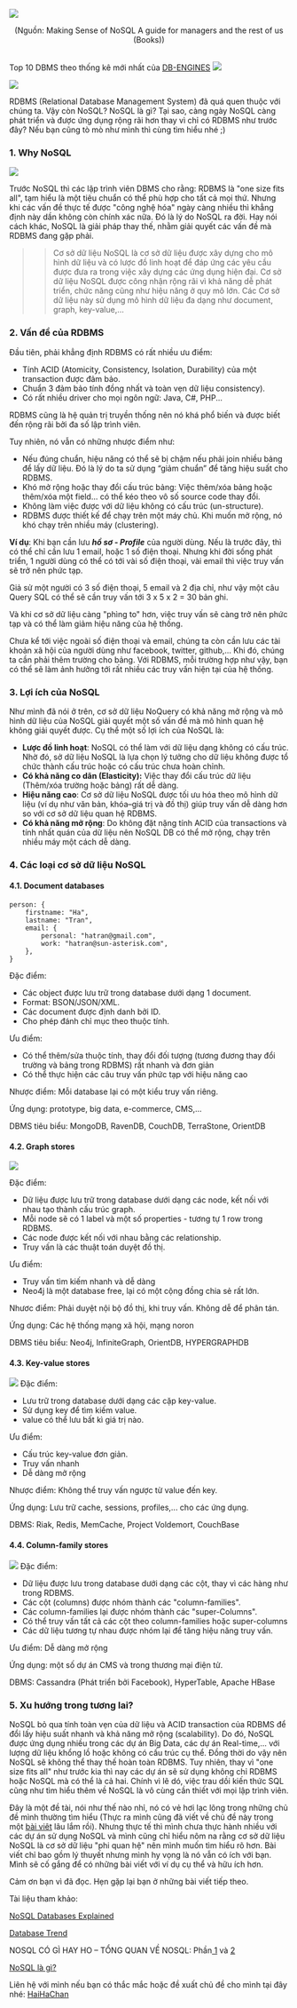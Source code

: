 ![](https://images.viblo.asia/2022ffc0-6ecd-433d-8abb-7b50997dbe06.png)
<div align="center">(Nguồn: Making	Sense	of	NoSQL	A	guide	 for	managers	and	
the	rest	of	us	(Books))</div>

<br>

Top 10 DBMS theo thống kê mới nhất của [DB-ENGINES](https://db-engines.com/en/ranking)
![](https://images.viblo.asia/1c0e6413-8f57-4f4a-9b55-bee6c7182477.png)

![](https://images.viblo.asia/8c6c9424-2d85-452f-9260-bdd1e4cdaf36.png)

RDBMS (Relational Database Management System) đã quá quen thuộc với chúng ta. Vậy còn NoSQL? NoSQL là gì? Tại sao, càng ngày NoSQL càng phát triển và được ứng dụng rộng rãi hơn thay vì chỉ có RDBMS như trước đây? Nếu bạn cũng tò mò như mình thì cùng tìm hiểu nhé ;)

### 1. Why NoSQL

![](https://images.viblo.asia/9641d8ce-d41d-42fd-9d38-e9084c983587.png)

Trước NoSQL thì các lập trình viên DBMS cho rằng: RDBMS là "one size fits all", tạm hiểu là một tiêu chuẩn có thể phù hợp cho tất cả mọi thứ. Nhưng khi các vấn đề thực tế được "công nghệ hóa" ngày càng nhiều thì khẳng định này dần không còn chính xác nữa. Đó là lý do NoSQL ra đời. Hay nói cách khác, NoSQL là giải pháp thay thế, nhằm giải quyết các vấn đề mà RDBMS đang gặp phải.

>> Cơ sở dữ liệu NoSQL là cơ sở dữ liệu được xây dựng cho mô hình dữ liệu và có lược đồ linh hoạt để đáp ứng các yêu cầu được đưa ra trong việc xây dựng các ứng dụng hiện đại. Cơ sở dữ liệu NoSQL được công nhận rộng rãi vì khả năng dễ phát triển, chức năng cũng như hiệu năng ở quy mô lớn. Các Cơ sở dữ liệu này sử dụng mô hình dữ liệu đa dạng như document, graph, key-value,...

### 2. Vấn đề của RDBMS

Đầu tiên, phải khẳng định RDBMS có rất nhiều ưu điểm:

- Tính ACID (Atomicity, Consistency, Isolation, Durability) của một transaction được đảm bảo.
- Chuẩn 3 đảm bảo tính đồng nhất và toàn vẹn dữ liệu consistency).
- Có rất nhiều driver cho mọi ngôn ngữ: Java, C#, PHP...

RDBMS cũng là hệ quản trị truyền thống nên nó khá phổ biến và được biết đến rộng rãi bởi đa số lập trình viên.

Tuy nhiên, nó vẫn có những nhược điểm như:
- Nếu đúng chuẩn, hiệu năng có thể sẽ bị chậm nếu phải join nhiều bảng để lấy dữ liệu. Đó là lý do ta sử dụng “giảm chuẩn” để tăng hiệu suất cho RDBMS.
- Khó mở rộng hoặc thay đổi cấu trúc bảng: Việc thêm/xóa bảng hoặc thêm/xóa một field... có thể kéo theo vô số source code thay đổi.
- Không làm việc được với dữ liệu không có cấu trúc (un-structure).
- RDBMS được thiết kế để chạy trên một máy chủ. Khi muốn mở rộng, nó khó chạy trên nhiều máy (clustering).

**Ví dụ**: Khi bạn cần lưu ***hồ sơ - Profile*** của người dùng. Nếu là trước đây, thì có thể chỉ cần lưu 1 email, hoặc 1 số điện thoại. Nhưng khi đời sống phát triển, 1 người dùng có thể có tới vài số điện thoại, vài email thì việc truy vấn sẽ trở nên phức tạp.

Giả sử một người có 3 số điện thoại, 5 email và 2 địa chỉ, như vậy một câu Query SQL có thể sẽ cần truy vấn tới 3 x 5 x 2 = 30 bản ghi.

Và khi cơ sở dữ liệu càng "phìng to" hơn, việc truy vấn sẽ càng trở nên phức tạp và có thể làm giảm hiệu năng của hệ thống.

Chưa kể tới việc ngoài số điện thoại và email, chúng ta còn cần lưu các tài khoản xã hội của người dùng như facebook, twitter, github,... Khi đó, chúng ta cần phải thêm trường cho bảng.
Với RDBMS, mỗi trường hợp như vậy, bạn có thể sẽ làm ảnh hưởng tới rất nhiều các truy vấn hiện tại của hệ thống.

### 3. Lợi ích của NoSQL
Như mình đã nói ở trên, cơ sở dữ liệu NoQuery có khả năng mở rộng và mô hình dữ liệu của NoSQL giải quyết một số vấn đề mà mô hình quan hệ không giải quyết được. Cụ thể một số lợi ích của NoSQL là:

- **Lược đồ linh hoạt**: NoSQL có thể làm với dữ liệu dạng không có cấu trúc. Nhờ đó, sở dữ liệu NoSQL là lựa chọn lý tưởng cho dữ liệu không được tổ chức thành cấu trúc hoặc có cấu trúc chưa hoàn chỉnh.
- **Có khả năng co dãn (Elasticity):** Việc thay đổi cấu trúc dữ liệu (Thêm/xóa trường hoặc bảng) rất dễ dàng.
- **Hiệu năng cao**: Cơ sở dữ liệu NoSQL được tối ưu hóa theo mô hình dữ liệu (ví dụ như văn bản, khóa–giá trị và đồ thị) giúp truy vấn dễ dàng hơn so với cơ sở dữ liệu quan hệ RDBMS.
- **Có khả năng mở rộng**: Do không đặt nặng tính ACID của transactions và tính nhất quán của dữ liệu nên NoSQL DB có thể mở rộng, chạy trên nhiều máy một cách dễ dàng.

### 4. Các loại cơ sở dữ liệu NoSQL
#### 4.1. Document databases
```
person: {
    firstname: "Ha",
    lastname: "Tran",
    email: {
        personal: "hatran@gmail.com",
        work: "hatran@sun-asterisk.com",
    },
}
```
Đặc điểm:
- Các object được lưu trữ trong database dưới dạng 1 document.
-  Format: BSON/JSON/XML.
-  Các document được định danh bởi ID.
-  Cho phép đánh chỉ mục theo thuộc tính.

Ưu điểm:
- Có thể thêm/sửa thuộc tính, thay đổi đối tượng (tương đương thay đổi trường và bảng trong RDBMS) rất nhanh và đơn giản
- Có thể thực hiện các câu truy vấn phức tạp với hiệu năng cao

Nhược điểm: Mỗi database lại có một kiểu truy vấn riêng.

Ứng dụng: prototype, big data, e-commerce, CMS,...

DBMS tiêu biểu: MongoDB, RavenDB, CouchDB, TerraStone, OrientDB

#### 4.2. Graph stores

![](https://images.viblo.asia/1748aacf-5a35-4a4f-b551-71f52ceb360c.png)

Đặc điểm:
- Dữ liệu được lưu trữ trong database dưới dạng các node, kết nối với nhau tạo thành cấu trúc graph.
- Mỗi node sẽ có 1 label và một số properties - tương tự 1 row trong RDBMS.
- Các node được kết nối với nhau bằng các relationship.
- Truy vấn là các thuật toán duyệt đồ thị.

Ưu điểm:
- Truy vấn tìm kiếm nhanh và dễ dàng
- Neo4j là một database free, lại có một cộng đồng chia sẻ rất lớn.

Nhươc điểm: Phải duyệt nội bộ đồ thị, khi truy vấn. Không dễ để phân tán.

Ứng dụng: Các hệ thống mạng xã hội, mạng noron

DBMS tiêu biểu: Neo4j, InfiniteGraph, OrientDB, HYPERGRAPHDB

#### 4.3. Key-value stores
![](https://images.viblo.asia/77f01c61-ff5a-4015-be84-540f33d4f4cf.png)
Đặc điểm:
- Lưu trữ trong database dưới dạng các cặp key-value.
- Sử dụng key để tìm kiếm value.
- value có thể lưu bất kì giá trị nào.

Ưu điểm:
- Cấu trúc key-value đơn giản.
- Truy vấn nhanh
- Dễ dàng mở rộng

Nhược điểm: Không thể truy vấn ngược từ value đến key.

Ứng dụng: Lưu trữ cache, sessions, profiles,... cho các ứng dụng.

DBMS: Riak, Redis, MemCache, Project Voldemort, CouchBase
#### 4.4. Column-family stores
![](https://images.viblo.asia/2450e8da-033a-44ec-8f61-7d92bd363c71.png)
Đặc điểm:
- Dữ liệu được lưu trong database dưới dạng các cột, thay vì các hàng như trong RDBMS.
- Các cột (columns) được nhóm thành các "column-families".
- Các column-families lại được nhóm thành các "super-Columns".
- Có thể truy vấn tất cả các cột theo column-families hoặc super-columns
- Các dữ liệu tương tự nhau được nhóm lại để tăng hiệu năng truy vấn.

Ưu điểm: Dễ dàng mở rộng

Ứng dụng: một số dự án CMS và trong thương mại điện tử.

DBMS: Cassandra (Phát triển bởi Facebook), HyperTable, Apache HBase

### 5. Xu hướng trong tương lai?

NoSQL bỏ qua tính toàn vẹn của dữ liệu và ACID transaction của RDBMS để đổi lấy hiệu suất nhanh và khả năng mở rộng (scalability). Do đó, NoSQL được ứng dụng nhiều trong các dự án Big Data, các dự án Real-time,... với lượng dữ liệu khổng lồ hoặc không có cấu trúc cụ thể.
Đồng thời do vậy nên NoSQL sẽ không thể thay thế hoàn toàn RDBMS. Tuy nhiên, thay vì "one size fits all" như trước kia thì nay các dự án sẽ sử dụng không chỉ RDBMS hoặc NoSQL mà có thể là cả hai. Chính vì lẽ dó, việc trau dồi kiến thức SQL cũng như tìm hiểu thêm về NoSQL là vô cùng cần thiết với mọi lập trình viên.

Đây là một đề tài, nói như thế nào nhỉ, nó có vẻ hơi lạc lõng trong những chủ đề mình thường tìm hiểu (Thực ra mình cũng đã viết về chủ đề này trong một [bài viêt](https://viblo.asia/p/atlas-cach-giu-chan-hon-200-trieu-khach-hang-cua-baidu-djeZ1VzmlWz) lâu lắm rồi). Nhưng thực tế thì mình chưa thực hành nhiều với các dự án sử dụng NoSQL và mình cũng chỉ hiểu nôm na rằng cơ sở dữ liệu NoSQL là cơ sở dữ liệu "phi quan hệ" nên mình muốn tìm hiểu rõ hơn. Bài viết chỉ bao gồm lý thuyết nhưng mình hy vọng là nó vẫn có ích với bạn. Mình sẽ cố gắng để có những bài viết với ví dụ cụ thể và hữu ích hơn.

Cảm ơn bạn vì đã đọc. Hẹn gặp lại bạn ở những bài viết tiếp theo.

Tài liệu tham khảo:

[NoSQL Databases Explained](https://www.mongodb.com/nosql-explained)

[Database Trend](https://www.slideshare.net/harisetiaji31/database-jaman-now)

NOSQL CÓ GÌ HAY HO – TỔNG QUAN VỀ NOSQL: Phần[ 1](https://toidicodedao.com/2015/09/24/nosql-co-gi-hay-ho-tong-quan-ve-nosql-phan-1/) và [2](https://toidicodedao.com/2015/09/29/nosql-co-gi-hay-ho-tong-quan-ve-nosql-phan-2/)

[NoSQL là gì?](https://aws.amazon.com/vi/nosql/)

Liên hệ với mình nếu bạn có thắc mắc hoặc đề xuất chủ đề cho mình tại đây nhé: [HaiHaChan](https://viblo.asia/u/HaiHaChan/contact)
